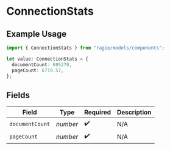 # ConnectionStats

## Example Usage

```typescript
import { ConnectionStats } from "ragie/models/components";

let value: ConnectionStats = {
  documentCount: 695270,
  pageCount: 6719.57,
};
```

## Fields

| Field              | Type               | Required           | Description        |
| ------------------ | ------------------ | ------------------ | ------------------ |
| `documentCount`    | *number*           | :heavy_check_mark: | N/A                |
| `pageCount`        | *number*           | :heavy_check_mark: | N/A                |